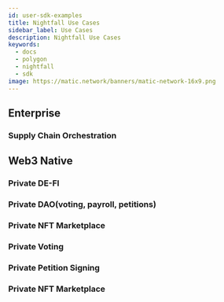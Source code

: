 ```yaml
---
id: user-sdk-examples
title: Nightfall Use Cases
sidebar_label: Use Cases
description: Nightfall Use Cases
keywords:
  - docs
  - polygon
  - nightfall
  - sdk
image: https://matic.network/banners/matic-network-16x9.png
---
```


## Enterprise

### Supply Chain Orchestration

## Web3 Native

### Private DE-FI

### Private DAO(voting, payroll, petitions)

### Private NFT Marketplace

### Private Voting

### Private Petition Signing

### Private NFT Marketplace
